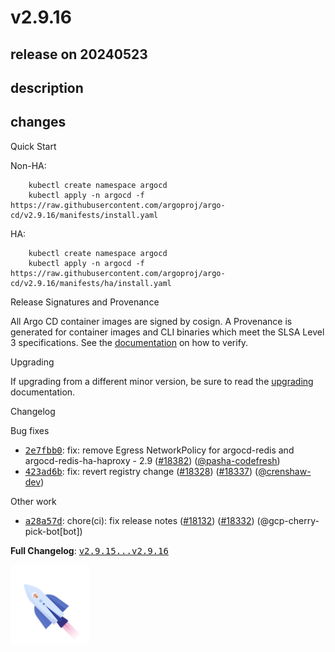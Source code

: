# v2.9.16

## release on 20240523

## description

## changes

Quick Start

Non-HA:

        kubectl create namespace argocd
        kubectl apply -n argocd -f https://raw.githubusercontent.com/argoproj/argo-cd/v2.9.16/manifests/install.yaml

HA:

        kubectl create namespace argocd
        kubectl apply -n argocd -f https://raw.githubusercontent.com/argoproj/argo-cd/v2.9.16/manifests/ha/install.yaml

Release Signatures and Provenance

All Argo CD container images are signed by cosign. A Provenance is generated for container images and CLI binaries which meet the SLSA Level 3 specifications. See the <a href="https://argo-cd.readthedocs.io/en/stable/operator-manual/signed-release-assets" rel="nofollow">documentation</a> on how to verify.

Upgrading

If upgrading from a different minor version, be sure to read the <a href="https://argo-cd.readthedocs.io/en/stable/operator-manual/upgrading/overview/" rel="nofollow">upgrading</a> documentation.

Changelog

Bug fixes

* <a class="commit-link" data-hovercard-type="commit" data-hovercard-url="https://github.com/argoproj/argo-cd/commit/2e7fbb04287c28aa4cc6100af05b5e9ac2daa3f6/hovercard" href="https://github.com/argoproj/argo-cd/commit/2e7fbb04287c28aa4cc6100af05b5e9ac2daa3f6"><tt>2e7fbb0</tt></a>: fix: remove Egress NetworkPolicy for argocd-redis and argocd-redis-ha-haproxy - 2.9 (<a class="issue-link js-issue-link" data-error-text="Failed to load title" data-id="2312656255" data-permission-text="Title is private" data-url="https://github.com/argoproj/argo-cd/issues/18382" data-hovercard-type="pull_request" data-hovercard-url="/argoproj/argo-cd/pull/18382/hovercard" href="https://github.com/argoproj/argo-cd/pull/18382">#18382</a>) (<a class="user-mention notranslate" data-hovercard-type="user" data-hovercard-url="/users/pasha-codefresh/hovercard" data-octo-click="hovercard-link-click" data-octo-dimensions="link_type:self" href="https://github.com/pasha-codefresh">@pasha-codefresh</a>)
* <a class="commit-link" data-hovercard-type="commit" data-hovercard-url="https://github.com/argoproj/argo-cd/commit/423ad6ba433093dc1c1444087bdb0802942eecc3/hovercard" href="https://github.com/argoproj/argo-cd/commit/423ad6ba433093dc1c1444087bdb0802942eecc3"><tt>423ad6b</tt></a>: fix: revert registry change (<a class="issue-link js-issue-link" data-error-text="Failed to load title" data-id="2308696363" data-permission-text="Title is private" data-url="https://github.com/argoproj/argo-cd/issues/18328" data-hovercard-type="pull_request" data-hovercard-url="/argoproj/argo-cd/pull/18328/hovercard" href="https://github.com/argoproj/argo-cd/pull/18328">#18328</a>) (<a class="issue-link js-issue-link" data-error-text="Failed to load title" data-id="2308823001" data-permission-text="Title is private" data-url="https://github.com/argoproj/argo-cd/issues/18337" data-hovercard-type="pull_request" data-hovercard-url="/argoproj/argo-cd/pull/18337/hovercard" href="https://github.com/argoproj/argo-cd/pull/18337">#18337</a>) (<a class="user-mention notranslate" data-hovercard-type="user" data-hovercard-url="/users/crenshaw-dev/hovercard" data-octo-click="hovercard-link-click" data-octo-dimensions="link_type:self" href="https://github.com/crenshaw-dev">@crenshaw-dev</a>)

Other work

* <a class="commit-link" data-hovercard-type="commit" data-hovercard-url="https://github.com/argoproj/argo-cd/commit/a28a57dadfeaebb831ed942652bcffb1071c5b2f/hovercard" href="https://github.com/argoproj/argo-cd/commit/a28a57dadfeaebb831ed942652bcffb1071c5b2f"><tt>a28a57d</tt></a>: chore(ci): fix release notes (<a class="issue-link js-issue-link" data-error-text="Failed to load title" data-id="2286526688" data-permission-text="Title is private" data-url="https://github.com/argoproj/argo-cd/issues/18132" data-hovercard-type="pull_request" data-hovercard-url="/argoproj/argo-cd/pull/18132/hovercard" href="https://github.com/argoproj/argo-cd/pull/18132">#18132</a>) (<a class="issue-link js-issue-link" data-error-text="Failed to load title" data-id="2308717957" data-permission-text="Title is private" data-url="https://github.com/argoproj/argo-cd/issues/18332" data-hovercard-type="pull_request" data-hovercard-url="/argoproj/argo-cd/pull/18332/hovercard" href="https://github.com/argoproj/argo-cd/pull/18332">#18332</a>) (@gcp-cherry-pick-bot[bot])

<strong>Full Changelog</strong>: <a class="commit-link" href="https://github.com/argoproj/argo-cd/compare/v2.9.15...v2.9.16"><tt>v2.9.15...v2.9.16</tt></a>

<a href="https://argoproj.github.io/cd/" rel="nofollow"><img src="https://raw.githubusercontent.com/argoproj/argo-site/master/content/pages/cd/gitops-cd.png" width="25%" style="max-width: 100%;"></a>

